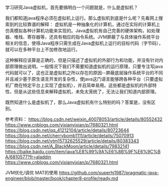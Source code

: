学习研究Java虚拟机，首先要搞明白一个问题就是，什么是虚拟机？

我们都知道java程序必须在虚拟机上运行。那么虚拟机到底是什么呢？先看网上搜索到的比较靠谱的解释：
虚拟机是一种抽象化的计算机，通过在实际的计算机上仿真模拟各种计算机功能来实现的。Java虚拟机有自己完善的硬体架构，如处理器、堆栈、寄存器等，还具有相应的指令系统。JVM屏蔽了与具体操作系统平台相关的信息，使得Java程序只需生成在Java虚拟机上运行的目标代码（字节码），就可以在多种平台上不加修改地运行。

这种解释应该算是正确的，但是只描述了虚拟机的外部行为和功能，并没有针对内部原理做出说明。一般情况下我们不需要知道虚拟机的运行原理，只要专注写java代码就可以了，这也正是虚拟机之所以存在的原因--屏蔽底层操作系统平台的不同并且减少基于原生语言开发的复杂性，使java这门语言能够跨各种平台（只要虚拟机厂商在特定平台上实现了虚拟机），并且简单易用。这些都是虚拟机的外部特性，但是从这些信息来解释虚拟机，未免太笼统了，无法让我们知道内部原理。


既然知道什么是虚拟机了，那么Java虚拟机有什么特别的吗？答案是，没有区别。

参考资料：
https://blog.csdn.net/weixin_40078053/article/details/80552432
https://www.cnblogs.com/yixianyixian/p/7680321.html
https://blog.csdn.net/qq_41212104/article/details/80723644
https://blog.csdn.net/cherrybomb1111/article/details/75070913
https://blog.csdn.net/ytm15732625529/article/details/80383343
https://blog.csdn.net/A_BlackMoon/article/details/79832141
https://baike.baidu.com/item/java%E8%99%9A%E6%8B%9F%E6%9C%BA/6810577?fr=aladdin
https://www.cnblogs.com/yixianyixian/p/7680321.html

JVM优化/调优
MAT的使用
https://github.com/superhj1987/pragmatic-java-engineer/blob/master/book/chapter8-profile/ready.md